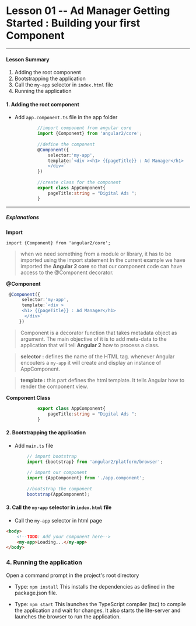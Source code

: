 # Lesson 01 -- Ad Manager Getting Started : Building your first Component
----------
#### Lesson Summary
1.  Adding the root component
2.  Bootstrapping the application
3.  Call the `my-app` selector in `index.html` file
4.  Running the application

#### 1.  Adding the root component
 * Add `app.component.ts` file in the app folder
``` typescript
            //import component from angular core
            import {Component} from 'angular2/core';
            
            //define the component 
            @Component({
                selector:'my-app',
                template:`<div ><h1> {{pageTitle}} : Ad Manager</h1>
                </div>`
            })
            
            //create class for the component
            export class AppComponent{
                pageTitle:string = "Digital Ads ";
            }
```
----------
##### Explanations 

**Import**

`import {Component} from 'angular2/core';`
> when we need something from a module or library, it has to be imported using the import statement
> In the current example we have imported the **Angular 2 core** so that our component code can have access to the @Component  decorator. 

**@Component**
``` typescript
 @Component({
      selector:'my-app',
      template:`<div >
      <h1> {{pageTitle}} : Ad Manager</h1>
       </div>`
     })
```  
> Component is a decorator function that takes metadata object as argument. The main objective of it is to add meta-data to the application that will tell **Angular 2** how to process a class. 

> **selector :** defines the name of the HTML tag. whenever Angular encouters a `my-app` it will create and display an instance of AppComponent.

> **template :** this part defines the html template. It tells Angular how to render the component view. 

**Component Class**
``` typescript
            export class AppComponent{
                pageTitle:string = "Digital Ads ";
            }
```

#### 2. Bootstrapping the application
* Add `main.ts` file
```typescript
        // import bootstrap 
        import {bootstrap} from 'angular2/platform/browser';
        
        // import our component
        import {AppComponent} from './app.component';
        
        //bootstrap the component
        bootstrap(AppComponent);
```
#### 3. Call the `my-app` selector in `index.html` file
* Call the `my-app` selector in html page
```html
<body>
    <!--TODO: Add your component here-->
    <my-app>Loading...</my-app>
</body>
```
### 4. Running the application
Open a command prompt in the project's root directory 
* Type: `npm install` This installs the dependencies as defined in the package.json file.

* Type: `npm start` This launches the TypeScript compiler (tsc) to compile the application and wait for changes. It also starts the lite-server and launches the browser to run the application.
